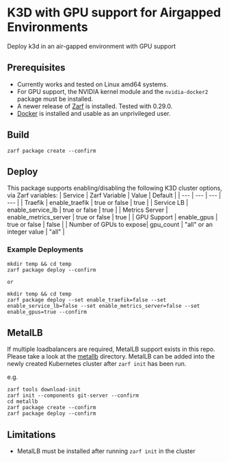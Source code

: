 # K3D with GPU support for Airgapped Environments
Deploy k3d in an air-gapped environment with GPU support

## Prerequisites

- Currently works and tested on Linux amd64 systems.
- For GPU support, the NVIDIA kernel module and the `nvidia-docker2` package must be installed.
- A newer release of [Zarf](https://github.com/defenseunicorns/zarf) is installed. Tested with 0.29.0.
- [Docker](https://docs.docker.com/engine/install/) is installed and usable as an unprivileged user.

## Build

```
zarf package create --confirm
```

## Deploy
This package supports enabling/disabling the following K3D cluster options, via Zarf variables:
| Service | Zarf Variable | Value | Default |
| --- | --- | --- | --- |
| Traefik | enable_traefik | true or false | true |
| Service LB | enable_service_lb | true or false | true |
| Metrics Server | enable_metrics_server | true or false | true |
| GPU Support | enable_gpus | true or false | false |
| Number of GPUs to expose| gpu_count | "all" or an integer value | "all" |

### Example Deployments
```
mkdir temp && cd temp
zarf package deploy --confirm

or

mkdir temp && cd temp
zarf package deploy --set enable_traefik=false --set enable_service_lb=false --set enable_metrics_server=false --set enable_gpus=true --confirm
```

## MetalLB

If multiple loadbalancers are required, MetalLB support exists in this repo. Please take a look at the [metallb](metallb) directory.
MetalLB can be added into the newly created Kubernetes cluster after `zarf init` has been run.

e.g.

```
zarf tools download-init
zarf init --components git-server --confirm
cd metallb
zarf package create --confirm
zarf package deploy --confirm
```

## Limitations
- MetalLB must be installed after running `zarf init` in the cluster